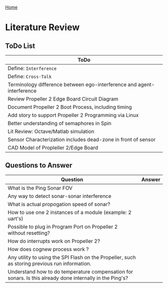 [Home](../../README.md)
# Literature Review

## ToDo List
| ToDo |
| --- |
| Define: `Interference` |
| Define: `Cross-Talk` |
| Terminology difference between ego-interference and agent-interference |
| Review Propeller 2 Edge Board Circuit Diagram |
| Document Propeller 2 Boot Process, including timing |
| Add story to support Propeller 2 Programming via Linux |
| Better understanding of semaphores in Spin |
| Lit Review: Octave/Matlab simulation |
| Sensor Characterization includes dead-zone in front of sensor |
| CAD Model of Propleller 2/Edge Board |

## Questions to Answer
| Question | Answer |
| --- | --- |
| What is the Ping Sonar FOV | |
| Any way to detect sonar-sonar interference | |
| What is actual propogation speed of sonar? | |
| How to use one 2 instances of a module (example: 2 uart's) | |
| Possible to plug in Program Port on Propeller 2 without resetting? | |
| How do interrupts work on Propeller 2? | |
| How does cognew process work ? | |
| Any utility to using the SPI Flash on the Propeller, such as storing previous run information. | |
| Understand how to do temperature compensation for sonars.  Is this already done internally in the Ping's? | |

